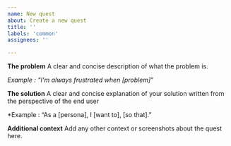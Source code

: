 ```yaml
---
name: New quest
about: Create a new quest
title: ''
labels: 'common'
assignees: ''

---
```


**The problem**
A clear and concise description of what the problem is.

*Example : “I'm always frustrated when [problem]*”

**The solution**
A clear and concise explanation of your solution written from the perspective of the end user

*Example : “As a [persona], I [want to], [so that].”

**Additional context**
Add any other context or screenshots about the quest here.
